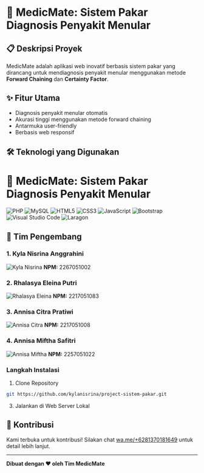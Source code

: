 <link rel="stylesheet" href="style.css">


# 🏥 MedicMate: Sistem Pakar Diagnosis Penyakit Menular

## 📋 Deskripsi Proyek

MedicMate adalah aplikasi web inovatif berbasis sistem pakar yang dirancang untuk mendiagnosis penyakit menular menggunakan metode **Forward Chaining** dan **Certainty Factor**.

## ✨ Fitur Utama

- Diagnosis penyakit menular otomatis
- Akurasi tinggi menggunakan metode forward chaining
- Antarmuka user-friendly
- Berbasis web responsif

## 🛠️  Teknologi yang Digunakan

# 🏥 MedicMate: Sistem Pakar Diagnosis Penyakit Menular

![PHP](https://img.shields.io/badge/PHP-777BB4?style=for-the-badge&logo=php&logoColor=white)
![MySQL](https://img.shields.io/badge/MySQL-00000F?style=for-the-badge&logo=mysql&logoColor=white)
![HTML5](https://img.shields.io/badge/HTML5-E34F26?style=for-the-badge&logo=html5&logoColor=white)
![CSS3](https://img.shields.io/badge/CSS3-1572B6?style=for-the-badge&logo=css3&logoColor=white)
![JavaScript](https://img.shields.io/badge/JavaScript-F7DF1E?style=for-the-badge&logo=javascript&logoColor=black)
![Bootstrap](https://img.shields.io/badge/Bootstrap-563D7C?style=for-the-badge&logo=bootstrap&logoColor=white)
![Visual Studio Code](https://img.shields.io/badge/Visual_Studio_Code-0078D4?style=for-the-badge&logo=visual%20studio%20code&logoColor=white)
![Laragon](https://img.shields.io/badge/Laragon-0E83CD?style=for-the-badge&logo=laragon&logoColor=white)

## 👥 Tim Pengembang

### 1. Kyla Nisrina Anggrahini
![Kyla Nisrina](assets/images/kylaa.jpg)
**NPM:** 2267051002

### 2. Rhalasya Eleina Putri
![Rhalasya Eleina](assets/images/elen.jpg)
**NPM:** 2217051083

### 3. Annisa Citra Pratiwi
![Annisa Citra](assets/images/citra.jpg)
**NPM:** 2217051008

### 4. Annisa Miftha Safitri
![Annisa Miftha](assets/images/mitha.jpg)
**NPM:** 2257051022


### Langkah Instalasi

1. Clone Repository

```bash
git https://github.com/kylanisrina/project-sistem-pakar.git
```

3. Jalankan di Web Server Lokal


## 🤝 Kontribusi

Kami terbuka untuk kontribusi! Silakan chat [wa.me/+6281370181649](http://wa.me/+6281370181649) untuk detail lebih lanjut.

---

**Dibuat dengan ❤️ oleh Tim MedicMate**
